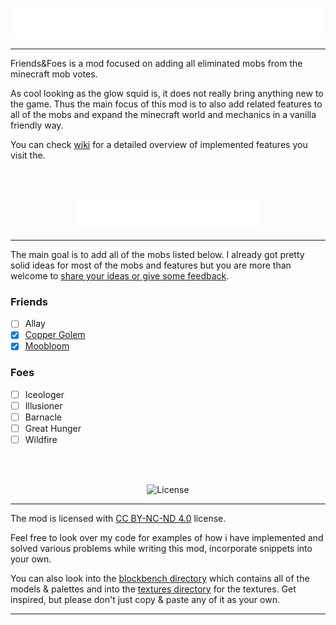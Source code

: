<p align="center">
    <img src="https://github.com/Faboslav/friends-and-foes/blob/master/.github/assets/title.svg?raw=true" height="48" title="Friends&Foes" alt="Friends&Foes">
</p>

---

Friends&Foes is a mod focused on adding all eliminated mobs from the minecraft mob votes.

As cool looking as the glow squid is, it does not really bring anything new to the game.
Thus the main focus of this mod is to also add related features to all of the mobs and expand the minecraft world and mechanics in a vanilla friendly way.

You can check [wiki] for a detailed overview of implemented features you visit the.

<br>
<br>

<p align="center">
    <img src="https://github.com/Faboslav/friends-and-foes/blob/master/.github/assets/roadmap.svg?raw=true" height="48" title="Roadmap" alt="Roadmap">
</p>

---

The main goal is to add all of the mobs listed below.
I already got pretty solid ideas for most of the mobs and features but you are more than welcome to [share your ideas or give some feedback].

### Friends

- [ ] Allay
- [x] [Copper Golem]
- [x] [Moobloom]

### Foes
- [ ] Iceologer
- [ ] Illusioner
- [ ] Barnacle
- [ ] Great Hunger
- [ ] Wildfire

<br>
<br>

<p align="center">
  <img src="https://github.com/Faboslav/friends-and-foes/blob/master/.github/assets/license.svg?raw=true" height="48" title="License" alt="License">
</p>

---

The mod is licensed with [CC BY-NC-ND 4.0] license.

Feel free to look over my code for examples of how i have implemented and solved various problems while writing this mod, incorporate snippets into your own.

You can also look into the [blockbench directory] which contains all of the models & palettes and into the [textures directory] for the textures.
Get inspired, but please don't just copy & paste any of it as your own.

---

[Copper Golem]: https://github.com/Faboslav/friends-and-foes/wiki/Copper-Golem
[Moobloom]: https://github.com/Faboslav/friends-and-foes/wiki/Moobloom
[share your ideas or give some feedback]: https://github.com/Faboslav/friends-and-foes/issues/new?assignees=Faboslav&labels=feature&template=feature_request.md&title=
[wiki]: https://github.com/Faboslav/friends-and-foes/wiki
[blockbench directory]: https://github.com/Faboslav/friends-and-foes/tree/master/blockbench
[textures directory]: https://github.com/Faboslav/friends-and-foes/tree/master/src/main/resources/assets/friendsandfoes/textures
[CC BY-NC-ND 4.0]: https://github.com/Faboslav/friends-and-foes/blob/master/LICENSE.txt